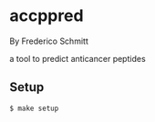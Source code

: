# accppred

By Frederico Schmitt

a tool to predict anticancer peptides

## Setup

```
$ make setup
```
